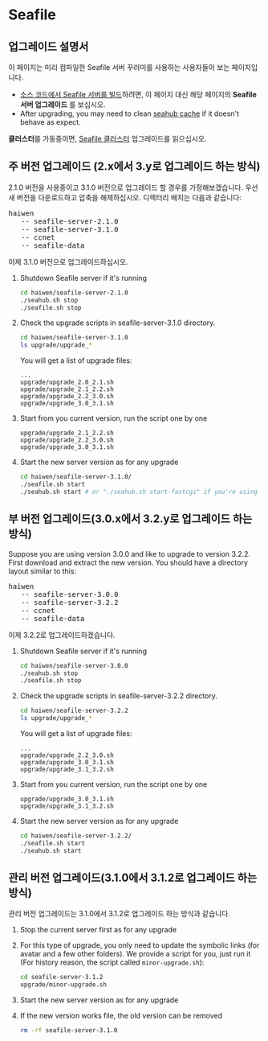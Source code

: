 # Seafile

## 업그레이드 설명서

이 페이지는 미리 컴파일한 Seafile 서버 꾸러미를 사용하는 사용자들이 보는 페이지입니다.

- [소스 코드에서 Seafile 서버를 빌드](../build_seafile/server.md)하려면, 이 페이지 대신 해당 페이지의 **Seafile 서버 업그레이드** 를 보십시오.
- After upgrading, you may need to clean [seahub cache](add_memcached.md) if it doesn't behave as expect.

**클러스터**를 가동중이면, [Seafile 클러스터](../deploy_pro/upgrade_a_cluster.md) 업그레이드를 읽으십시오.

## 주 버전 업그레이드 (2.x에서 3.y로 업그레이드 하는 방식)


2.1.0 버전을 사용중이고 3.1.0 버전으로 업그레이드 할 경우를 가정해보겠습니다. 우선 새 버전을 다운로드하고 압축을 해제하십시오. 디렉터리 배치는 다음과 같습니다:


<pre>
haiwen
   -- seafile-server-2.1.0
   -- seafile-server-3.1.0
   -- ccnet
   -- seafile-data
</pre>


이제 3.1.0 버전으로 업그레이드하십시오.

1. Shutdown Seafile server if it's running

   ```sh
   cd haiwen/seafile-server-2.1.0
   ./seahub.sh stop
   ./seafile.sh stop
   ```
2. Check the upgrade scripts in seafile-server-3.1.0 directory.

   ```sh
   cd haiwen/seafile-server-3.1.0
   ls upgrade/upgrade_*
   ```

   You will get a list of upgrade files:

   ```
   ...
   upgrade/upgrade_2.0_2.1.sh
   upgrade/upgrade_2.1_2.2.sh
   upgrade/upgrade_2.2_3.0.sh
   upgrade/upgrade_3.0_3.1.sh
   ```

3. Start from you current version, run the script one by one

   ```
   upgrade/upgrade_2.1_2.2.sh
   upgrade/upgrade_2.2_3.0.sh
   upgrade/upgrade_3.0_3.1.sh
   ```

4. Start the new server version as for any upgrade

   ```sh
   cd haiwen/seafile-server-3.1.0/
   ./seafile.sh start
   ./seahub.sh start # or "./seahub.sh start-fastcgi" if you're using fastcgi
   ```

## 부 버전 업그레이드(3.0.x에서 3.2.y로 업그레이드 하는 방식)

Suppose you are using version 3.0.0 and like to upgrade to version 3.2.2. First download and extract the new version. You should have a directory layout similar to this:


<pre>
haiwen
   -- seafile-server-3.0.0
   -- seafile-server-3.2.2
   -- ccnet
   -- seafile-data
</pre>


이제 3.2.2로 업그레이드하겠습니다.

1. Shutdown Seafile server if it's running

   ```sh
   cd haiwen/seafile-server-3.0.0
   ./seahub.sh stop
   ./seafile.sh stop
   ```
2. Check the upgrade scripts in seafile-server-3.2.2 directory.

   ```sh
   cd haiwen/seafile-server-3.2.2
   ls upgrade/upgrade_*
   ```

   You will get a list of upgrade files:

   ```
   ...
   upgrade/upgrade_2.2_3.0.sh
   upgrade/upgrade_3.0_3.1.sh
   upgrade/upgrade_3.1_3.2.sh
   ```

3. Start from you current version, run the script one by one

   ```
   upgrade/upgrade_3.0_3.1.sh
   upgrade/upgrade_3.1_3.2.sh
   ```

4. Start the new server version as for any upgrade

   ```sh
   cd haiwen/seafile-server-3.2.2/
   ./seafile.sh start
   ./seahub.sh start
   ```


## 관리 버전 업그레이드(3.1.0에서 3.1.2로 업그레이드 하는 방식)

관리 버전 업그레이드는 3.1.0에서 3.1.2로 업그레이드 하는 방식과 같습니다.


1. Stop the current server first as for any upgrade
2. For this type of upgrade, you only need to update the symbolic links (for avatar and a few other folders). We provide a script for you, just run it (For history reason, the script called `minor-upgrade.sh`):

   ```sh
   cd seafile-server-3.1.2
   upgrade/minor-upgrade.sh
   ```

3. Start the new server version as for any upgrade

4. If the new version works file, the old version can be removed

   ```sh
   rm -rf seafile-server-3.1.0
   ```

